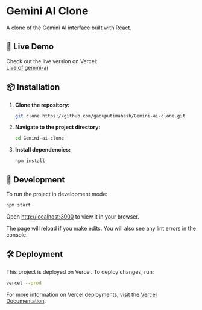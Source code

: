 # Gemini AI Clone

A clone of the Gemini AI interface built with React.

## 🚀 Live Demo

Check out the live version on Vercel:  
[Live of gemini-ai](https://gemini-ai-clone-8y5l70qqe-gaduputimaheshs-projects.vercel.app)

## 📦 Installation

1. **Clone the repository:**

   ```bash
   git clone https://github.com/gaduputimahesh/Gemini-ai-clone.git
   ```

2. **Navigate to the project directory:**

   ```bash
   cd Gemini-ai-clone
   ```

3. **Install dependencies:**

   ```bash
   npm install
   ```

## 🔨 Development

To run the project in development mode:

```bash
npm start
```

Open [http://localhost:3000](http://localhost:3000) to view it in your browser.

The page will reload if you make edits. You will also see any lint errors in the console.

## 🛠 Deployment

This project is deployed on Vercel. To deploy changes, run:

```bash
vercel --prod
```

For more information on Vercel deployments, visit the 
[Vercel Documentation](https://vercel.com/docs).


